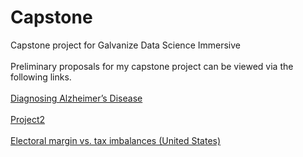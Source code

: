 # Capstone
Capstone project for Galvanize Data Science Immersive<br><br>
Preliminary proposals for my capstone project can be viewed via the following links.<br><br>
<a href="https://github.com/mattslaven/capstone/blob/master/Project1.md">Diagnosing Alzheimer’s Disease</a><br><br>
<a href="https://github.com/mattslaven/capstone/blob/master/Project2.md">Project2</a><br><br>
<a href="https://github.com/mattslaven/capstone/blob/master/Project3.md">Electoral margin vs. tax imbalances (United States)</a><br><br>
